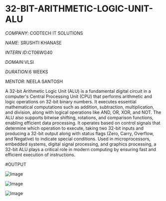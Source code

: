 # 32-BIT-ARITHMETIC-LOGIC-UNIT-ALU
*COMPANY*: CODTECH IT SOLUTIONS

*NAME*: SRUSHTI KHANASE

*INTERN ID*:CT06WG40

*DOMAIN*:VLSI

*DURATION*:6 WEEKS

*MENTOR*: NEELA SANTOSH

A 32-bit Arithmetic Logic Unit (ALU) is a fundamental digital circuit in a computer's Central Processing Unit (CPU) that performs arithmetic and logic operations on 32-bit binary numbers. It executes essential mathematical computations such as addition, subtraction, multiplication, and division, along with logical operations like AND, OR, XOR, and NOT. The ALU also supports bitwise shifting, rotations, and comparison functions, enabling efficient data processing. It operates based on control signals that determine which operation to execute, taking two 32-bit inputs and producing a 32-bit output along with status flags (Zero, Carry, Overflow, and Negative) to indicate special conditions. Used in microprocessors, embedded systems, digital signal processing, and graphics processing, a 32-bit ALU plays a critical role in modern computing by ensuring fast and efficient execution of instructions.

#OUTPUT

![Image](https://github.com/user-attachments/assets/a86126b8-4017-44b9-ba06-4036f231e1a9)

![Image](https://github.com/user-attachments/assets/40bab385-b4ec-4f85-8468-5bb1bd64e497)

![Image](https://github.com/user-attachments/assets/dd9bb67a-57ef-48b4-977e-da2372f09651)

